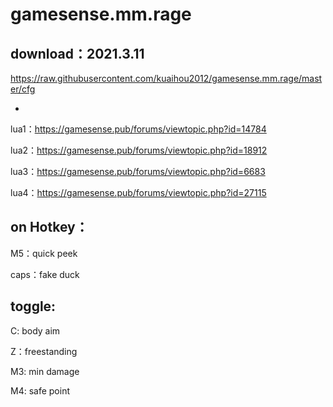 # gamesense.mm.rage



download：2021.3.11
---
https://raw.githubusercontent.com/kuaihou2012/gamesense.mm.rage/master/cfg

-

lua1：https://gamesense.pub/forums/viewtopic.php?id=14784

lua2：https://gamesense.pub/forums/viewtopic.php?id=18912

lua3：https://gamesense.pub/forums/viewtopic.php?id=6683

lua4：https://gamesense.pub/forums/viewtopic.php?id=27115 


on Hotkey：
---
M5：quick peek

caps：fake duck

toggle:
---

C: body aim

Z：freestanding

M3: min damage

M4: safe point


